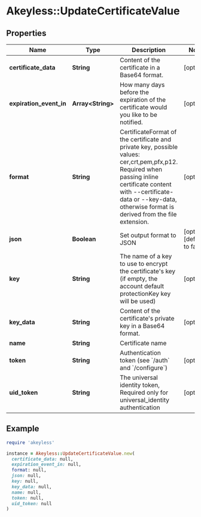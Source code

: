 # Akeyless::UpdateCertificateValue

## Properties

| Name | Type | Description | Notes |
| ---- | ---- | ----------- | ----- |
| **certificate_data** | **String** | Content of the certificate in a Base64 format. | [optional] |
| **expiration_event_in** | **Array&lt;String&gt;** | How many days before the expiration of the certificate would you like to be notified. | [optional] |
| **format** | **String** | CertificateFormat of the certificate and private key, possible values: cer,crt,pem,pfx,p12. Required when passing inline certificate content with --certificate-data or --key-data, otherwise format is derived from the file extension. | [optional] |
| **json** | **Boolean** | Set output format to JSON | [optional][default to false] |
| **key** | **String** | The name of a key to use to encrypt the certificate&#39;s key (if empty, the account default protectionKey key will be used) | [optional] |
| **key_data** | **String** | Content of the certificate&#39;s private key in a Base64 format. | [optional] |
| **name** | **String** | Certificate name |  |
| **token** | **String** | Authentication token (see &#x60;/auth&#x60; and &#x60;/configure&#x60;) | [optional] |
| **uid_token** | **String** | The universal identity token, Required only for universal_identity authentication | [optional] |

## Example

```ruby
require 'akeyless'

instance = Akeyless::UpdateCertificateValue.new(
  certificate_data: null,
  expiration_event_in: null,
  format: null,
  json: null,
  key: null,
  key_data: null,
  name: null,
  token: null,
  uid_token: null
)
```

